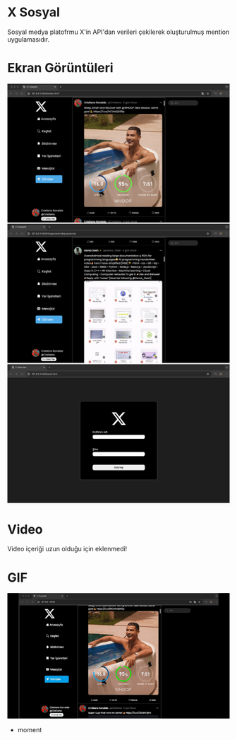 # X Sosyal 
Sosyal medya platofrmu X'in API'dan verileri çekilerek oluşturulmuş
mention uygulamasıdır.

# Ekran Görüntüleri
![](images/assets/x-main-1.png)
![](images/assets/x-main-2.png)
![](images/assets/x-main-4.png)

# Video
Video içeriği uzun olduğu için eklenmedi!

# GIF
![](images/assets/xsocial.gif)


- moment 